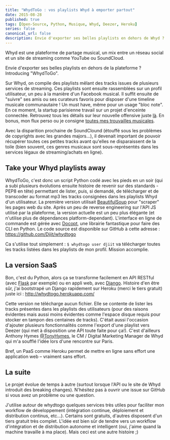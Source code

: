 ```yaml
---
title: "WhydToGo : vos playlists Whyd à emporter partout"
date: 2015-08-28
published: true
tags: [Open-Source, Python, Musique, Whyd, Deezer, Heroku]
series: false
canonical_url: false
description: Envie d'exporter ses belles playlists en dehors de Whyd ? Introducing "WhydToGo".
---
```


Whyd est une plateforme de partage musical, un mix entre un réseau social et un site de streaming comme YouTube ou SoundCloud.

Envie d'exporter ses belles playlists en dehors de la plateforme ? Introducing "WhydToGo".

Sur Whyd, on compile des playlists mêlant des tracks issues de plusieurs services de streaming. Ces playlists sont ensuite rassemblées sur un profil utilisateur, un peu à la manière d'un Facebook musical. Il suffit ensuite de "suivre" ses amis ou ses curateurs favoris pour disposer d'une timeline musicale communautaire ! Un must have, même pour un usage "bloc note". En ce moment, la startup parisienne travail sur un projet d'enceinte connectée. Retrouvez tous les détails sur leur nouvelle offensive juste [là](http://home.whyd.com/). En bonus, mon flux perso ou je consigne [toutes mes trouvailles musicales](https://whyd.com/djiit).

Avec la disparition prochaine de SoundClound (étouffé sous les problèmes de copyrights avec les grandes majors...), il devenait important de pouvoir récupérer toutes ces petites tracks avant qu'elles ne disparaissent de la toile (bien souvent, ces genres musicaux sont sous-représentés dans les services légaux de streaming/achats en ligne).

## Take your Whyd playlists away

WhydToGo, c'est donc un script Python codé avec les pieds en un soir (qui a subi plusieurs évolutions ensuite histoire de revenir sur des standards - PEP8 en tête) permettant de lister, puis, si demandé, de télécharger et de transcoder au format mp3 les tracks consignées dans les playlists Whyd d'un utilisateur. La première version utilisait [BeautifulSoup](http://www.crummy.com/software/BeautifulSoup/) pour "scraper" les pages web du site. Après un peu de reverse engineering sur l'API JS utilisé par la plateforme, la version actuelle est un peu plus élégante (et n'utilise plus de dépendances platform-dependant). L'interface en ligne de commande est gérée avec [Docopt](http://docopt.org/), une librairie fantastique pour faire des CLI en Python. Le code source est disponible sur GitHub à cette adresse : https://github.com/Djiit/whydtogo

Ca s'utilise tout simplement : `$ whydtogo user djiit` va télécharger toutes les tracks listées dans les playlists de mon profil. Mission accomplie.

## La version SaaS

Bon, c'est du Python, alors ça se transforme facilement en API RESTful (avec [Flask](http://flask.pocoo.org/) par exemple) ou en appli web, avec [Django](https://www.djangoproject.com/).
Histoire d'en être sûr, j'ai bootstrapé un Django rapidement sur Heroku (merci le tiers gratuit) juste ici : http://whydtogo.herokuapp.com/

Cette version ne télécharge aucun fichier. Elle se contente de lister les tracks présentes dans les playlists des utilisateurs (pour des raisons évidentes mais aussi moins évidentes comme l'espace disque requis pour stocker en tampon des centaines de tracks). C'était aussi l'occasion d'ajouter plusieurs fonctionnalités comme l'export d'une playlist vers Deezer (qui met à disposition une API toute faite pour ça!). C'est d'ailleurs Anthony Hymes [@TonyHymes](https://twitter.com/TonyHymes), le CM / Digital Marketing Manager de Whyd qui m'a soufflé l'idée lors d'une rencontre sur Paris.

Bref, un PaaS comme Heroku permet de mettre en ligne sans effort une application web – vraiment sans effort.

## La suite

Le projet évolue de temps à autre (surtout lorsque l'API ou le site de Whyd introduit des breaking changes). N'hésitez pas à ouvrir une issue sur GitHub si vous avez un problème ou une question.

J'utilise autour de whydtogo quelques services très utiles pour faciliter mon workflow de développement (intégration continue, déploiement et distribution continus, etc...). Certains sont gratuits, d'autres disposent d'un tiers gratuit très complet. L'idée est bien sûr de tendre vers un workflow d'intégration et de distribution autonome et intelligent (oui, j'aime quand la machine travaille à ma place). Mais ceci est une autre histoire ;)
